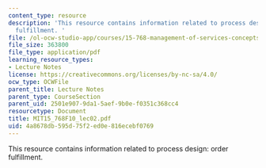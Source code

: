 ```yaml
---
content_type: resource
description: 'This resource contains information related to process design: order
  fulfillment. '
file: /ol-ocw-studio-app/courses/15-768-management-of-services-concepts-design-and-delivery-fall-2010/4a8678db595d75f2ed0e816ecebf0769_MIT15_768F10_lec02.pdf
file_size: 363800
file_type: application/pdf
learning_resource_types:
- Lecture Notes
license: https://creativecommons.org/licenses/by-nc-sa/4.0/
ocw_type: OCWFile
parent_title: Lecture Notes
parent_type: CourseSection
parent_uid: 2501e907-9da1-5aef-9b0e-f0351c368cc4
resourcetype: Document
title: MIT15_768F10_lec02.pdf
uid: 4a8678db-595d-75f2-ed0e-816ecebf0769
---
```

This resource contains information related to process design: order fulfillment. 